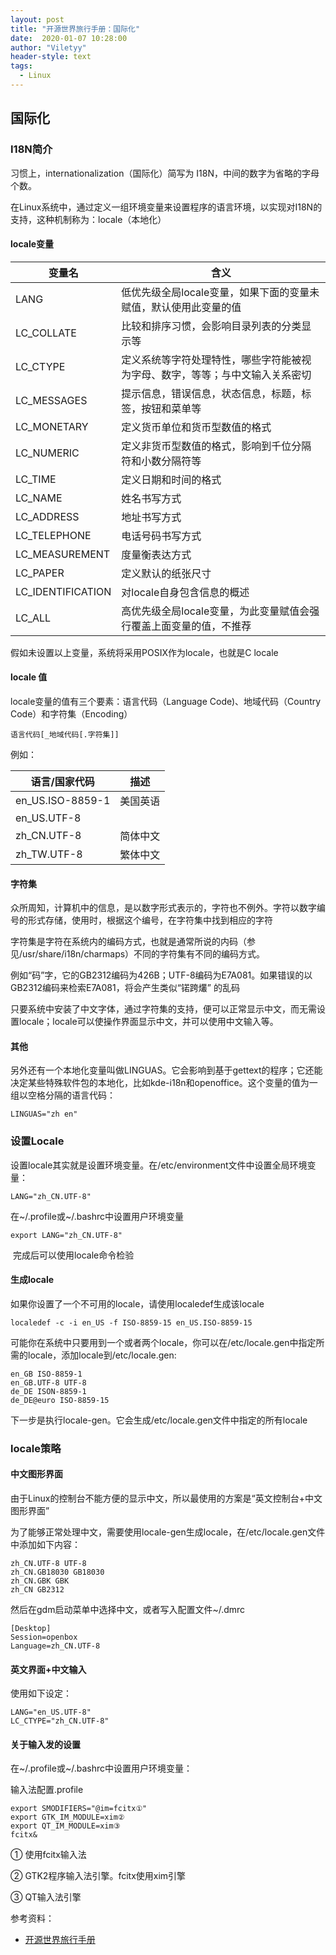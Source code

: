 ```yaml
---
layout: post
title: "开源世界旅行手册：国际化"
date:  2020-01-07 10:28:00
author: "Viletyy"
header-style: text
tags:
  - Linux
---
```

## 国际化

### I18N简介

习惯上，internationalization（国际化）简写为 I18N，中间的数字为省略的字母个数。

在Linux系统中，通过定义一组环境变量来设置程序的语言环境，以实现对I18N的支持，这种机制称为：locale（本地化）

#### locale变量

| 变量名            | 含义                                                         |
| ----------------- | ------------------------------------------------------------ |
| LANG              | 低优先级全局locale变量，如果下面的变量未赋值，默认使用此变量的值 |
| LC_COLLATE        | 比较和排序习惯，会影响目录列表的分类显示等                   |
| LC_CTYPE          | 定义系统等字符处理特性，哪些字符能被视为字母、数字，等等；与中文输入关系密切 |
| LC_MESSAGES       | 提示信息，错误信息，状态信息，标题，标签，按钮和菜单等       |
| LC_MONETARY       | 定义货币单位和货币型数值的格式                               |
| LC_NUMERIC        | 定义非货币型数值的格式，影响到千位分隔符和小数分隔符等       |
| LC_TIME           | 定义日期和时间的格式                                         |
| LC_NAME           | 姓名书写方式                                                 |
| LC_ADDRESS        | 地址书写方式                                                 |
| LC_TELEPHONE      | 电话号码书写方式                                             |
| LC_MEASUREMENT    | 度量衡表达方式                                               |
| LC_PAPER          | 定义默认的纸张尺寸                                           |
| LC_IDENTIFICATION | 对locale自身包含信息的概述                                   |
| LC_ALL            | 高优先级全局locale变量，为此变量赋值会强行覆盖上面变量的值，不推荐 |

假如未设置以上变量，系统将采用POSIX作为locale，也就是C locale

#### locale 值

locale变量的值有三个要素：语言代码（Language Code)、地域代码（Country Code）和字符集（Encoding）

`语言代码[_地域代码[.字符集]]`

例如：

| 语言/国家代码    | 描述     |
| ---------------- | -------- |
| en_US.ISO-8859-1 | 美国英语 |
| en_US.UTF-8      |          |
| zh_CN.UTF-8      | 简体中文 |
| zh_TW.UTF-8      | 繁体中文 |

#### 字符集

众所周知，计算机中的信息，是以数字形式表示的，字符也不例外。字符以数字编号的形式存储，使用时，根据这个编号，在字符集中找到相应的字符

字符集是字符在系统内的编码方式，也就是通常所说的内码（参见/usr/share/i18n/charmaps）不同的字符集有不同的编码方式。

例如“码”字，它的GB2312编码为426B；UTF-8编码为E7A081。如果错误的以GB2312编码来检索E7A081，将会产生类似“锘跨爜” 的乱码

只要系统中安装了中文字体，通过字符集的支持，便可以正常显示中文，而无需设置locale；locale可以使操作界面显示中文，并可以使用中文输入等。

#### 其他

另外还有一个本地化变量叫做LINGUAS。它会影响到基于gettext的程序；它还能决定某些特殊软件包的本地化，比如kde-i18n和openoffice。这个变量的值为一组以空格分隔的语言代码：

`LINGUAS="zh en"`

### 设置Locale

设置locale其实就是设置环境变量。在/etc/environment文件中设置全局环境变量：

`LANG="zh_CN.UTF-8"`

在~/.profile或~/.bashrc中设置用户环境变量

```shell
export LANG="zh_CN.UTF-8"
```

​	完成后可以使用locale命令检验

#### 生成locale

如果你设置了一个不可用的locale，请使用localedef生成该locale

```shell
localedef -c -i en_US -f ISO-8859-15 en_US.ISO-8859-15
```

可能你在系统中只要用到一个或者两个locale，你可以在/etc/locale.gen中指定所需的locale，添加locale到/etc/locale.gen:

```shell
en_GB ISO-8859-1 
en_GB.UTF-8 UTF-8
de_DE ISON-8859-1
de_DE@euro ISO-8859-15
```

下一步是执行locale-gen。它会生成/etc/locale.gen文件中指定的所有locale

### locale策略

#### 中文图形界面

由于Linux的控制台不能方便的显示中文，所以最使用的方案是“英文控制台+中文图形界面”

为了能够正常处理中文，需要使用locale-gen生成locale，在/etc/locale.gen文件中添加如下内容：

```shell
zh_CN.UTF-8 UTF-8
zh_CN.GB18030 GB18030
zh_CN.GBK GBK
zh_CN GB2312
```

然后在gdm启动菜单中选择中文，或者写入配置文件~/.dmrc

```shell
[Desktop]
Session=openbox
Language=zh_CN.UTF-8
```

#### 英文界面+中文输入

使用如下设定：

```shell
LANG="en_US.UTF-8"
LC_CTYPE="zh_CN.UTF-8"
```

#### 关于输入发的设置

在~/.profile或~/.bashrc中设置用户环境变量：

输入法配置.profile

```shell
export SMODIFIERS="@im=fcitx①"
export GTK_IM_MODULE=xim②
export QT_IM_MODULE=xim③
fcitx&
```

① 使用fcitx输入法

② GTK2程序输入法引擎。fcitx使用xim引擎

③ QT输入法引擎


参考资料：

- [开源世界旅行手册](https://i.linuxtoy.org/docs/guide/)